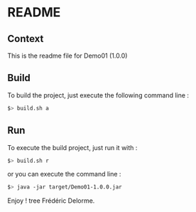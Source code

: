 # README
   
## Context

This is the readme file for Demo01 (1.0.0)

## Build
To build the project, just execute the following command line :

```bash
$> build.sh a
```
## Run

To execute the build project, just run it with :

```bash
$> build.sh r
```

or you can execute the command line :

```bash
$> java -jar target/Demo01-1.0.0.jar
```

Enjoy !
tree
Frédéric Delorme.

